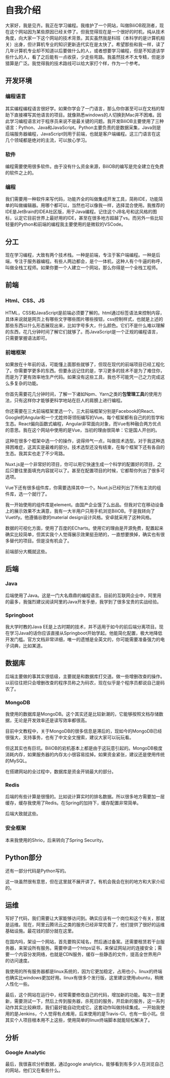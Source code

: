 # 自我介绍

大家好，我是见齐。我正在学习编程。我维护了一个网站，叫做BiliOB观测者，现在这个网站因为某些原因已经关停了。但我觉得现在是一个很好的时机，纯从技术角度，向大家一下这个网站的技术背景。其实虽然我是科班（本科学的是计算机相关）出身，但计算机专业的知识更新迭代实在是太快了。希望那些和我一样，读了几年计算机专业却不知道以后要做什么的人，或者想要学习编程，但是不知道该学些什么的人，看了之后能有一点收获，少走些弯路。我虽然技术不太专精，但是涉猎算是广泛。我觉得我的技术路线可以给大家打个样，作为一个参考。

## 开发环境

### 编程语言

其实编程编程语言很好学。如果你学会了一门语言，那么你你甚至可以在文档的帮助下直接裸写其他语言的项目。就像熟悉windows的人切换到Mac并不困难。因此学习编程语言对于程序员来说不是最关键的问题。我开发BiliOB主要使用了三种语言：Python、Java和JavaScript。Python主要负责的是数据采集，Java则是后端服务器编程，JavaScript则用于前端，也就是客户端编程。这三门语言在这几个领域都是绝对的主流，可以放心学习。

### 软件

编程需要使用很多软件。由于没有什么资金来源，BiliOB的编写是完全建立在免费的软件之上的。

### 编程

我们需要用一种软件来写代码，功能齐全的叫做集成开发工具，简称IDE，功能简单的叫做编辑器。用哪个都可以，当然也可以像我一样，选择混合使用。我推荐的IDE是JetBrain的IDEA社区版，用于Java编程。记住这个JB名号和这风格的图标，认定它目前世界上最好用的IDE，甚至在很多地方超越了vs。而另外一些比较轻量的Python和前端的编程我主要使用的是微软的VSCode。

## 分工

现在学习编程，大致有两个技术栈。一种是前端，专注于客户端编程。一种是后端，专注于服务器编程。有些人两边都会，是个一体机，这种人有个牛逼的称呼，叫做全栈工程师。如果你要一个人建立一个网站，那么你得是一个全栈工程师。

## 前端

### Html、CSS、JS

HTML，CSS和JavaScript是前端必须要了解的。html通过标签语法来控制内容，具体来说就是网页上有哪些文字哪些图片哪些按钮，css控制样式，也就是上述的那些东西以什么形态展现出来，比如字号多大，什么颜色。它们不是什么难以理解的东西，花几分钟时间了解它们就够了。而JavaScript是一个正规的编程语言，只需要掌握语法即可。

### 前端框架

如果放在十年前的话，可能懂上面那些就够了，但现在现代的前端项目已经工程化了。你需要学更多的东西。但要永远记住的是，学习更多的技术不是为了难住你，而是为了更有效率地生产代码。如果没有这些工具，我也不可能凭一己之力完成这么多复杂的功能。

你首先需要花几分钟时间，了解一下诸如Npm、Yarn之类的**包管理工具**的使用方法，只有这样你才能够更科学地站在巨人的肩膀上进行编程。

你还需要在三大前端框架里选一个。三大前端框架分别是Facebook的React、Google的Angular和一个尤姓帅哥领衔编写的Vue。每个框架都有自己的的哲学和生态。React偏向函数式编程，Angular非常面向对象，而Vue有种融合两方优点的意思。我在这个网站中使用的是Vue，当初的理由很简单：它是国人开创的。

这种在很多个框架中选一个的操作，说得帅气一点，叫做技术选型。对于我这种选择困难症，这其实是最难的部分。技术选型还没有结束，在每个框架下还有各自的生态。我其实也走了不少弯路。

Nuxt.js是一个非常好的项目，你可以用它快速生成一个科学的配置好的项目，之后只要往里面填充内容就可以了。甚至在配置项目的时候，它都帮你列出了很多可选项。

Vue下还有很多组件库，你需要选择其中一个。Nuxt.js已经列出了所有主流的组件库，选一个就行了。

我一开始使用的组件库是element。由国产企业饿了么出品。但我对它在移动设备上的展示效果不太满意，我有一大半用户只用手机浏览BiliOB。于是我转向了Vuetify。他遵循谷歌的material design设计风格。安卓就采用了这种风格。

数据的可视化方面，使用了百度的ECharts。使用它的理由是开源免费，配置起来确实比较简单，但其实我个人觉得展示效果挺丑陋的，一直想要换掉，确实也有很多替代的项目。但是没有机会了。

前端部分大概就这些。

## 后端

### Java

后端使用了Java。这是一门大名鼎鼎的编程语言。目前的互联网企业中，阿里用的最多，我强烈建议阅读阿里的Java开发手册，我学到了很多宝贵的实战经验。

### Springboot

我大学时教的Java EE是上古时期的技术，并不适用于如今的前后端分离项目。现在学习Java的话你应该直接从Springboot开始学起。他能简化配置，极大地降低开发门槛。官方文档非常详细，唯一的遗憾是全英文的，你可能需要准备强力的电子词典，比如某道。

## 数据库

后端主要做的事其实很低级，主要就是和数据库打交道。做一些增删改查的操作。以前往往把只会增删改查的程序员称之为码农，现在似乎是个程序员都说自己是码农了。

### MongoDB

我使用的数据库是MongoDB。这个其实还是比较新潮的，它能够按照文档存储数据，无论是开发效率还是读写效率都很高。

目前中文教程中，关于MongoDB的很多信息是滞后的，现如今的MongoDB已经很强大，支持事务，也有了中文全文搜索，建议大家可以玩玩看。

但这其实也有巨坑。BiliOB的宕机基本上都是由于这玩意引起的。MongoDB极度消耗内存，如果服务器的内存太小很容易挂掉。如果资金紧张，建议还是使用传统的MySQL。

在搭建网站的全过程中，数据库是资金开销最大的部分。

### Redis

后端的有些计算是很慢的。比如说计算实时的排名数据。所以很多地方需要加一层缓存，缓存我使用了Redis。在Spring的加持下，缓存配置非常简单。

后端大致就这些。


### 安全框架

本来我使用的Shrio，后来转向了Spring Security。

## Python部分

还有一部分代码是Python写的。

这一块虽然很有意思，但在这里就不展开讲了。有机会我会在别的地方和大家介绍的。

## 运维

写好了代码，我们需要让大家能够访问到。确实应该有一个岗位和这个有关，那就是运维。现在，阿里云腾讯云之类的服务已经非常完善了，他们提供了很好的运维基础设施。最花钱的部分就在这里。

在国内吗，架设一个网站，首先要购买域名，然后通过备案。还需要租赁若干台服务器，来架设所有服务。需要申请一个https证书，来保证网站对的连接安全；需要一个内容分发网络，也就是CDN服务，缓存一些静态的文件，提高全世界用户的访问速度。

我使用的所有服务器都是linux系统的，因为它更加稳定，占用也小，linux的终端也确实比windows更加好用。linux有很多个发行版，这里建议使用ubuntu，稍微人性化一些。

最后，这个网站在运行中，经常需要修改自己的代码，增加新的功能。每次一旦更新，需要测试一下，然后上传到服务器，杀死旧的服务，开启新的服务，这一系列动作其实比较麻烦，我们最好能自动完成它。这套动作叫做持续集成。一开始我使用的是Jenkins，个人觉得有点难用，后来使用的是Travis-CI，也有一些小坑。但其实个人项目根本用不上这些，使用简单的linux终端脚本就能轻松解决了。

## 分析

### Google Analytic

最后，我很喜欢分析数据，通过google analytics，能够看到有多少人在浏览自己的网站，他们又在看些什么。

